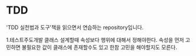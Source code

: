 # TDD
'TDD 실천법과 도구'책을 읽으면서 연습하는 repository입니다.

1.테스트주도개발
클래스 설계할때 속성보다 행위에 대해서 정해야한다. 속성을 먼저 고민하면 불필요한 값이 클래스에 존재할수도 있고 한참 고민을 해야할지도 모른다.
